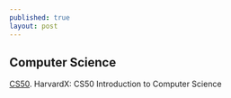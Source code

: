 ```yaml
---
published: true
layout: post
---
```

## Computer Science

[CS50](https://courses.edx.org/courses/course-v1:HarvardX+CS50+X/info). 
HarvardX: CS50 Introduction to Computer Science
